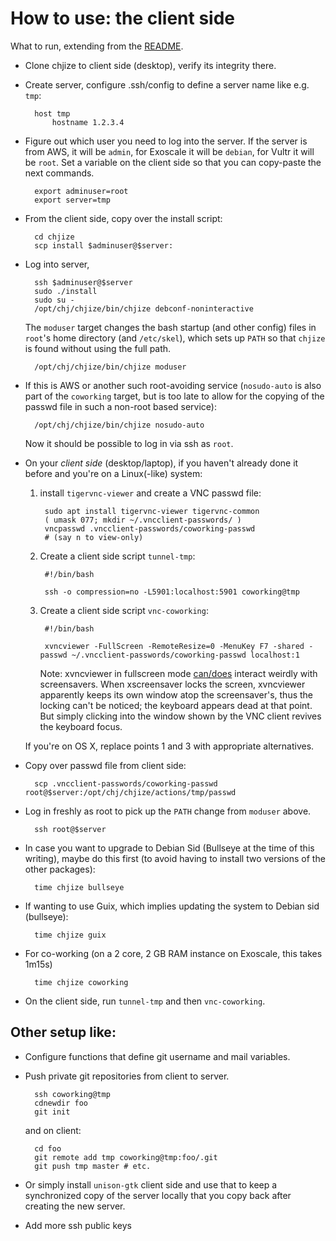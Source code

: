 # How to use: the client side

What to run, extending from the [README](README.md).

* Clone chjize to client side (desktop), verify its integrity there. 

* Create server, configure .ssh/config to define a server name like e.g. `tmp`:

        host tmp
            hostname 1.2.3.4

* Figure out which user you need to log into the server. If the server
  is from AWS, it will be `admin`, for Exoscale it will be `debian`,
  for Vultr it will be `root`. Set a variable on the client side so
  that you can copy-paste the next commands.

        export adminuser=root
        export server=tmp

* From the client side, copy over the install script:

        cd chjize
        scp install $adminuser@$server:

* Log into server,

        ssh $adminuser@$server
        sudo ./install 
        sudo su -
        /opt/chj/chjize/bin/chjize debconf-noninteractive

    The `moduser` target changes the bash startup (and other config)
    files in `root`'s home directory (and `/etc/skel`), which sets up
    `PATH` so that `chjize` is found without using the full path.
    
        /opt/chj/chjize/bin/chjize moduser

* If this is AWS or another such root-avoiding service (`nosudo-auto`
  is also part of the `coworking` target, but is too late to allow for
  the copying of the passwd file in such a non-root based service):

        /opt/chj/chjize/bin/chjize nosudo-auto

    Now it should be possible to log in via ssh as `root`.

* On your *client side* (desktop/laptop), if you haven't already done
  it before and you're on a Linux(-like) system:
  
    1. install `tigervnc-viewer` and create a VNC passwd file:

            sudo apt install tigervnc-viewer tigervnc-common
            ( umask 077; mkdir ~/.vncclient-passwords/ )
            vncpasswd .vncclient-passwords/coworking-passwd
            # (say n to view-only)

    2. Create a client side script `tunnel-tmp`:

            #!/bin/bash

            ssh -o compression=no -L5901:localhost:5901 coworking@tmp

    3. Create a client side script `vnc-coworking`:

            #!/bin/bash

            xvncviewer -FullScreen -RemoteResize=0 -MenuKey F7 -shared -passwd ~/.vncclient-passwords/coworking-passwd localhost:1

        Note: xvncviewer in fullscreen mode
        [can/does](https://github.com/TigerVNC/tigervnc/issues/1150)
        interact weirdly with screensavers. When xscreensaver locks
        the screen, xvncviewer apparently keeps its own window atop
        the screensaver's, thus the locking can't be noticed; the
        keyboard appears dead at that point. But simply clicking into
        the window shown by the VNC client revives the keyboard focus.
    
    If you're on OS X, replace points 1 and 3 with appropriate alternatives.

* Copy over passwd file from client side:

        scp .vncclient-passwords/coworking-passwd root@$server:/opt/chj/chjize/actions/tmp/passwd

* Log in freshly as root to pick up the `PATH` change from `moduser` above.

        ssh root@$server

* In case you want to upgrade to Debian Sid (Bullseye at the time of
  this writing), maybe do this first (to avoid having to install two
  versions of the other packages):

        time chjize bullseye

* If wanting to use Guix, which implies updating the system to Debian sid (bullseye):

        time chjize guix

* For co-working (on a 2 core, 2 GB RAM instance on Exoscale,
  this takes 1m15s)

        time chjize coworking

* On the client side, run `tunnel-tmp` and then `vnc-coworking`.

## Other setup like:

* Configure functions that define git username and mail variables.

* Push private git repositories from client to server.

        ssh coworking@tmp
        cdnewdir foo
        git init
        
    and on client:
    
        cd foo
        git remote add tmp coworking@tmp:foo/.git
        git push tmp master # etc.
        
* Or simply install `unison-gtk` client side and use that to keep a
  synchronized copy of the server locally that you copy back after
  creating the new server.

* Add more ssh public keys

